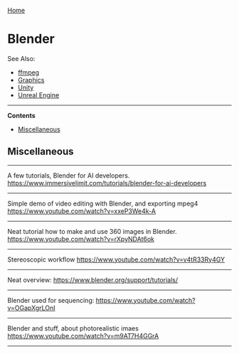 [Home](Readme.md)
# Blender

See Also:

 - [ffmpeg](FfMpeg.md)
 - [Graphics](Graphics.md)
 - [Unity](Unity.md)
 - [Unreal Engine](UnrealEngine.md)
 
---

**Contents**

 - [Miscellaneous](Blender.md#miscellaneous)


## Miscellaneous

---

A few tutorials, Blender for AI developers.
https://www.immersivelimit.com/tutorials/blender-for-ai-developers

---

Simple demo of video editing with Blender, and exporting mpeg4
https://www.youtube.com/watch?v=xxeP3We4k-A

---

Neat tutorial how to make and use 360 images in Blender.
https://www.youtube.com/watch?v=rXpyNDAt6ok

---

Stereoscopic workflow
https://www.youtube.com/watch?v=v4tR33Ry4GY

---

Neat overview:
https://www.blender.org/support/tutorials/

---

Blender used for sequencing: https://www.youtube.com/watch?v=OGapXgrLOnI

---

Blender and stuff, about photorealistic imaes https://www.youtube.com/watch?v=m9AT7H4GGrA

---
